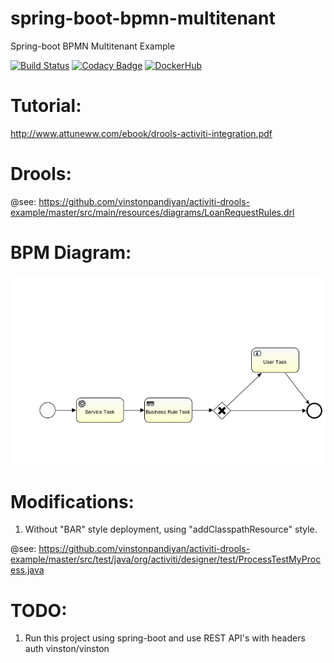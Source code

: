 # spring-boot-bpmn-multitenant
Spring-boot BPMN Multitenant Example

[![Build Status](https://travis-ci.org/vinstonpandiyan/activiti-drools-example.svg?branch=master)](https://travis-ci.org/vinstonpandiyan/activiti-drools-example.svg?branch=master) [![Codacy Badge](https://api.codacy.com/project/badge/Grade/052c959cb6ee407586280f7b01c04b09)](https://www.codacy.com/app/vinstonpandiyan/activiti-drools-example?utm_source=github.com&amp;utm_medium=referral&amp;utm_content=vinstonpandiyan/activiti-drools-example&amp;utm_campaign=Badge_Grade) [![DockerHub](https://img.shields.io/badge/docker-available-blue.svg)](https://hub.docker.com/u/vinston/)

# Tutorial: 

http://www.attuneww.com/ebook/drools-activiti-integration.pdf

# Drools:

@see: https://github.com/vinstonpandiyan/activiti-drools-example/master/src/main/resources/diagrams/LoanRequestRules.drl

# BPM Diagram:

![Screenshot of "BPM Diagram"](https://raw.githubusercontent.com/vinstonpandiyan/activiti-drools-example/master/src/main/resources/diagrams/BusinessRuleLoanProcess.png)

# Modifications:

1. Without "BAR" style deployment, using "addClasspathResource" style. 

@see: https://github.com/vinstonpandiyan/activiti-drools-example/master/src/test/java/org/activiti/designer/test/ProcessTestMyProcess.java

# TODO:

1. Run this project using spring-boot and use REST API's with headers auth vinston/vinston

